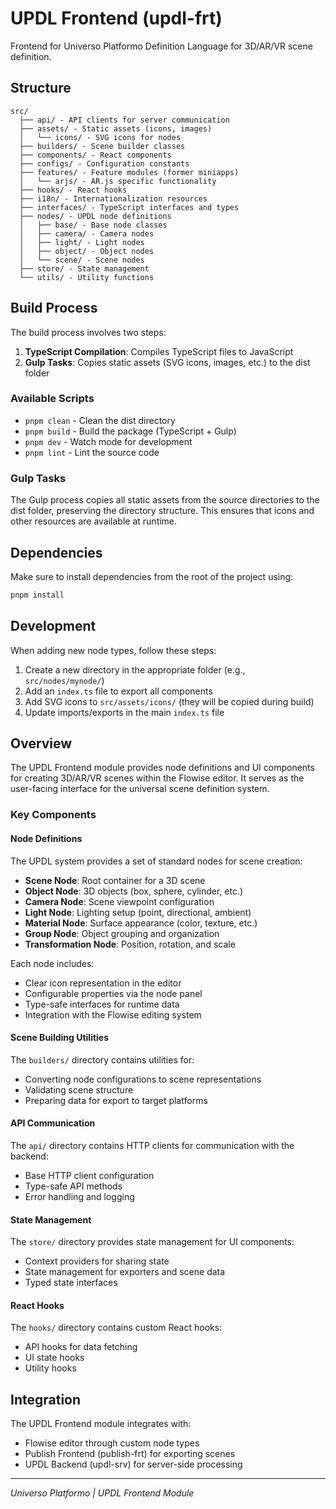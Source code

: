# UPDL Frontend (updl-frt)

Frontend for Universo Platformo Definition Language for 3D/AR/VR scene definition.

## Structure

```
src/
  ├── api/ - API clients for server communication
  ├── assets/ - Static assets (icons, images)
  │   └── icons/ - SVG icons for nodes
  ├── builders/ - Scene builder classes
  ├── components/ - React components
  ├── configs/ - Configuration constants
  ├── features/ - Feature modules (former miniapps)
  │   └── arjs/ - AR.js specific functionality
  ├── hooks/ - React hooks
  ├── i18n/ - Internationalization resources
  ├── interfaces/ - TypeScript interfaces and types
  ├── nodes/ - UPDL node definitions
  │   ├── base/ - Base node classes
  │   ├── camera/ - Camera nodes
  │   ├── light/ - Light nodes
  │   ├── object/ - Object nodes
  │   └── scene/ - Scene nodes
  ├── store/ - State management
  └── utils/ - Utility functions
```

## Build Process

The build process involves two steps:

1. **TypeScript Compilation**: Compiles TypeScript files to JavaScript
2. **Gulp Tasks**: Copies static assets (SVG icons, images, etc.) to the dist folder

### Available Scripts

-   `pnpm clean` - Clean the dist directory
-   `pnpm build` - Build the package (TypeScript + Gulp)
-   `pnpm dev` - Watch mode for development
-   `pnpm lint` - Lint the source code

### Gulp Tasks

The Gulp process copies all static assets from the source directories to the dist folder, preserving the directory structure. This ensures that icons and other resources are available at runtime.

## Dependencies

Make sure to install dependencies from the root of the project using:

```bash
pnpm install
```

## Development

When adding new node types, follow these steps:

1. Create a new directory in the appropriate folder (e.g., `src/nodes/mynode/`)
2. Add an `index.ts` file to export all components
3. Add SVG icons to `src/assets/icons/` (they will be copied during build)
4. Update imports/exports in the main `index.ts` file

## Overview

The UPDL Frontend module provides node definitions and UI components for creating 3D/AR/VR scenes within the Flowise editor. It serves as the user-facing interface for the universal scene definition system.

### Key Components

#### Node Definitions

The UPDL system provides a set of standard nodes for scene creation:

-   **Scene Node**: Root container for a 3D scene
-   **Object Node**: 3D objects (box, sphere, cylinder, etc.)
-   **Camera Node**: Scene viewpoint configuration
-   **Light Node**: Lighting setup (point, directional, ambient)
-   **Material Node**: Surface appearance (color, texture, etc.)
-   **Group Node**: Object grouping and organization
-   **Transformation Node**: Position, rotation, and scale

Each node includes:

-   Clear icon representation in the editor
-   Configurable properties via the node panel
-   Type-safe interfaces for runtime data
-   Integration with the Flowise editing system

#### Scene Building Utilities

The `builders/` directory contains utilities for:

-   Converting node configurations to scene representations
-   Validating scene structure
-   Preparing data for export to target platforms

#### API Communication

The `api/` directory contains HTTP clients for communication with the backend:

-   Base HTTP client configuration
-   Type-safe API methods
-   Error handling and logging

#### State Management

The `store/` directory provides state management for UI components:

-   Context providers for sharing state
-   State management for exporters and scene data
-   Typed state interfaces

#### React Hooks

The `hooks/` directory contains custom React hooks:

-   API hooks for data fetching
-   UI state hooks
-   Utility hooks

## Integration

The UPDL Frontend module integrates with:

-   Flowise editor through custom node types
-   Publish Frontend (publish-frt) for exporting scenes
-   UPDL Backend (updl-srv) for server-side processing

---

_Universo Platformo | UPDL Frontend Module_
